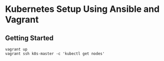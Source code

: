 # Kubernetes Setup Using Ansible and Vagrant

## Getting Started

```shell
vagrant up
vagrant ssh k8s-master -c 'kubectl get nodes'
```
